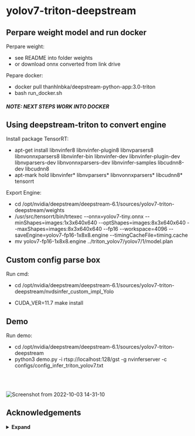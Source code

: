 # yolov7-triton-deepstream

## Perpare weight model and run docker 
Perpare weight:
* see README into folder weights
* or download onnx converted from link drive

Pepare docker: 
* docker pull thanhlnbka/deepstream-python-app:3.0-triton <br/>
* bash run_docker.sh <br/>

##### NOTE: NEXT STEPS WORK INTO DOCKER
## Using deepstream-triton to convert engine
Install package TensorRT: 
*  apt-get install libnvinfer8 libnvinfer-plugin8 libnvparsers8 libnvonnxparsers8 libnvinfer-bin libnvinfer-dev libnvinfer-plugin-dev libnvparsers-dev libnvonnxparsers-dev libnvinfer-samples libcudnn8-dev libcudnn8 <br/>
* apt-mark hold libnvinfer* libnvparsers* libnvonnxparsers* libcudnn8* tensorrt <br/>

Export Engine: 
* cd /opt/nvidia/deepstream/deepstream-6.1/sources/yolov7-triton-deepstream/weights
* /usr/src/tensorrt/bin/trtexec --onnx=yolov7-tiny.onnx --minShapes=images:1x3x640x640 --optShapes=images:8x3x640x640 --maxShapes=images:8x3x640x640 --fp16 --workspace=4096 --saveEngine=yolov7-fp16-1x8x8.engine --timingCacheFile=timing.cache <br/>
* mv yolov7-fp16-1x8x8.engine ../triton_yolov7/yolov7/1/model.plan
## Custom config parse box 
Run cmd:
* cd /opt/nvidia/deepstream/deepstream-6.1/sources/yolov7-triton-deepstream/nvdsinfer_custom_impl_Yolo <br/>

* CUDA_VER=11.7 make install

## Demo 
Run demo:
* cd /opt/nvidia/deepstream/deepstream-6.1/sources/yolov7-triton-deepstream
* python3 demo.py -i rtsp://localhost:128/gst -g nvinferserver -c configs/config_infer_triton_yolov7.txt
<br/>
<br/>

![Screenshot from 2022-10-03 14-31-10](https://user-images.githubusercontent.com/56015771/193529486-2609b621-12d8-4390-8092-a42f76bd3cd5.png)


## Acknowledgements

<details><summary> <b>Expand</b> </summary>

* [https://github.com/WongKinYiu/yolov7](https://github.com/WongKinYiu/yolov7)
* [https://github.com/NVIDIA-AI-IOT/deepstream_python_apps](https://github.com/NVIDIA-AI-IOT/deepstream_python_apps)

</details>
